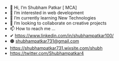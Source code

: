 - 👋 Hi, I’m Shubham Patkar [ MCA]
- 👀 I’m interested in web development
- 🌱 I’m currently learning New Technologies
- 💞️ I’m looking to collaborate on creative projects 
- 📫 How to reach me ...
- ✔ https://www.linkedin.com/in/shubhampatkar100/
- 🟠 shubhampatkar731@gmail.com
- https://shubhampatkar731.wixsite.com/shubh
- https://twitter.com/Shubhampatkar4

